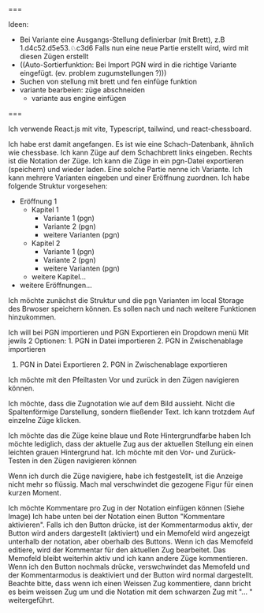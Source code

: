 ===

Ideen: 
- Bei Variante eine Ausgangs-Stellung definierbar (mit Brett),
z.B 1.d4c52.d5e53.♘c3d6
Falls nun eine neue Partie erstellt wird, wird mit diesen Zügen erstellt
- ((Auto-Sortierfunktion: Bei Import PGN wird in die richtige Variante eingefügt. (ev. problem zugumstellungen ?)))
- Suchen von stellung mit brett und fen einfüge funktion
- variante bearbeien: züge abschneiden
  - variante aus engine einfügen


===

Ich verwende React.js mit vite, Typescript, tailwind, und react-chessboard.

Ich habe erst damit angefangen.
Es ist wie eine Schach-Datenbank, ähnlich wie chessbase.
Ich kann Züge auf dem Schachbrett links eingeben.
Rechts ist die Notation der Züge.
Ich kann die Züge in ein pgn-Datei exportieren (speichern) und wieder laden.
Eine solche Partie nenne ich Variante.
Ich kann mehrere Varianten eingeben und einer Eröffnung zuordnen.
Ich habe folgende Struktur vorgesehen:
- Eröffnung 1
  - Kapitel 1
    - Variante 1 (pgn)
    - Variante 2 (pgn)
    - weitere Varianten (pgn)
  - Kapitel 2
    - Variante 1 (pgn)
    - Variante 2 (pgn)
    - weitere Varianten (pgn)
  - weitere Kapitel...
- weitere Eröffnungen...

Ich möchte zunächst die Struktur und die pgn Varianten im local Storage des Brwoser speichern können.
Es sollen nach und nach weitere Funktionen hinzukommen.


Ich will bei PGN importieren und PGN Exportieren ein Dropdown menü Mit jewils 2 Optionen: 1. PGN in Datei importieren 2. PGN in Zwischenablage importieren 
1. PGN in Datei Exportieren 2. PGN in Zwischenablage exportieren 

Ich möchte mit den Pfeiltasten Vor und zurück in den Zügen navigieren können. 

Ich möchte, dass die Zugnotation wie auf dem Bild aussieht. Nicht die Spaltenförmige Darstellung, sondern fließender Text. Ich kann trotzdem Auf einzelne Züge klicken. 

Ich möchte das die Züge keine blaue und Rote Hintergrundfarbe haben Ich möchte lediglich, dass der aktuelle Zug aus der aktuellen Stellung ein einen leichten grauen Hintergrund hat. 
Ich möchte mit den Vor- und Zurück-Testen in den Zügen navigieren können 

Wenn ich durch die Züge navigiere, habe ich festgestellt, ist die Anzeige nicht mehr so flüssig. Mach mal verschwindet die gezogene Figur für einen kurzen Moment. 


Ich möchte Kommentare pro Zug in der Notation einfügen können (Siehe Image)
Ich habe unten bei der Notation einen Button "Kommentare aktivieren". Falls ich den Button drücke, ist der Kommentarmodus aktiv, der Button wird anders dargestellt (aktiviert) und ein Memofeld
wird angezeigt unterhalb der notation, aber oberhalb des Buttons. 
Wenn ich das Memofeld editiere, wird der Kommentar für den aktuellen Zug bearbeitet. Das Memofeld bleibt weiterhin
aktiv und ich kann andere Züge kommentieren.
Wenn ich den Button nochmals drücke, verswchwindet das Memofeld und der Kommentarmodus is deaktiviert und der Button wird normal dargestellt.
Beachte bitte, dass wenn ich einen Weissen Zug kommentiere, dann bricht es beim weissen Zug um und 
die Notation mit dem schwarzen Zug mit "... " weitergeführt.
